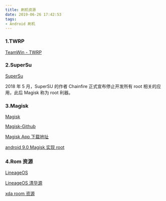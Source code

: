 ```yaml
---
title: 刷机资源
date: 2019-06-26 17:42:53
tags:
- Android 刷机
---
```



### 1.TWRP
  
[TeamWin - TWRP](https://twrp.me/Devices/)

### 2.SuperSu

[SuperSu](http://www.supersu.com/download)

2018 年 5 月，SuperSU 的作者 Chainfire 正式宣布停止开发所有 root 相关的应用，此后 Magisk 称为 root 利器。

<!-- more -->

### 3.Magisk

[Magisk](https://forum.xda-developers.com/apps/magisk/official-magisk-v7-universal-systemless-t3473445)

[Magisk-Github](https://github.com/topjohnwu/Magisk)


[Magisk App 下载地址](https://github.com/topjohnwu/Magisk/releases)


[android 9.0 Magisk 实现 root  ](https://www.technobuzz.net/download-and-install-magisk-manager/)

<!-- ### Xposed Framework -->




### 4.Rom 资源

[LineageOS](https://www.lineageos.org/)

[LineageOS 清华源](https://mirrors.tuna.tsinghua.edu.cn/lineage-rom/full/)

[xda room 资源](https://download.pixelexperience.org/)


